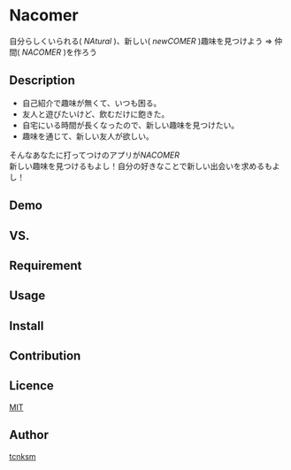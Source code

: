 Nacomer
====
自分らしくいられる( *NAtural* )、新しい( *newCOMER* )趣味を見つけよう => 仲間( *NACOMER* )を作ろう

## Description
- 自己紹介で趣味が無くて、いつも困る。
- 友人と遊びたいけど、飲むだけに飽きた。
- 自宅にいる時間が長くなったので、新しい趣味を見つけたい。
- 趣味を通じて、新しい友人が欲しい。
  
そんなあなたに打ってつけのアプリが*NACOMER*  
新しい趣味を見つけるもよし！自分の好きなことで新しい出会いを求めるもよし！

## Demo


## VS. 

## Requirement

## Usage

## Install

## Contribution

## Licence

[MIT](https://github.com/tcnksm/tool/blob/master/LICENCE)

## Author

[tcnksm](https://github.com/tcnksm)